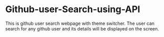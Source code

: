 # Github-user-Search-using-API
This is github user search webpage with theme switcher. The user can search for any github user and its details will be displayed on the screen.
